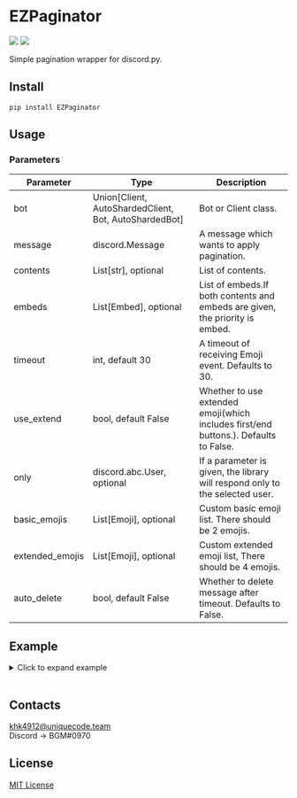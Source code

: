 # EZPaginator

![](https://img.shields.io/badge/python-%3E%3D%203.6-blue) ![](https://img.shields.io/badge/discord.py-%3E%3D1.0.0-blue)

Simple pagination wrapper for discord.py.

## Install

```
pip install EZPaginator
```

## Usage

### Parameters

| Parameter       | Type                                                  | Description                                                                          |
| --------------- | ----------------------------------------------------- | ------------------------------------------------------------------------------------ |
| bot             | Union[Client, AutoShardedClient, Bot, AutoShardedBot] | Bot or Client class.                                                                 |
| message         | discord.Message                                       | A message which wants to apply pagination.                                           |
| contents        | List[str], optional                                   | List of contents.                                                                    |
| embeds          | List[Embed], optional                                 | List of embeds.If both contents and embeds are given, the priority is embed.         |
| timeout         | int, default 30                                       | A timeout of receiving Emoji event. Defaults to 30.                                  |
| use_extend      | bool, default False                                   | Whether to use extended emoji(which includes first/end buttons.). Defaults to False. |
| only            | discord.abc.User, optional                            | If a parameter is given, the library will respond only to the selected user.         |
| basic_emojis    | List[Emoji], optional                                 | Custom basic emoji list. There should be 2 emojis.                                   |
| extended_emojis | List[Emoji], optional                                 | Custom extended emoji list, There should be 4 emojis.                                |
| auto_delete     | bool, default False                                   | Whether to delete message after timeout. Defaults to False.                          |

## Example

<details><summary>Click to expand example</summary>
<p>

[Full example code](/Example/example.py)

### Basic text pagination

```py
@bot.command(name="text")
async def text_pagination(ctx: Context):
    """ Basic text pagination """

    msg = await ctx.send("Test1")
    contents = ["Test1", "Test2", "Test3"]

    page = Paginator(bot=bot, message=msg, contents=contents)
    await page.start()

```

![Basic text](https://i.imgur.com/eHND0WA.gif)

### Text pagination with extended emojis

```py
@bot.command(name="text2")
async def text_pagination_with_extend(ctx: Context):
    """ Text pagination with extended emoji """

    msg = await ctx.send("Test1")
    contents = ["Test1", "Test2", "Test3"]

    page = Paginator(bot=bot, message=msg, contents=contents, use_extend=True)
    await page.start()
```

![Extended text](https://i.imgur.com/20yOaf3.gif)

### Basic embed pagination

```py
@bot.command(name="embed")
async def embed_pagination(ctx: Context):
    """ Basic Embed pagination """

    embed1 = discord.Embed(title="Test1", description="Page1")
    embed2 = discord.Embed(title="Test2", description="Page2")
    embed3 = discord.Embed(title="Test3", description="Page3")
    embeds = [embed1, embed2, embed3]

    msg = await ctx.send(embed=embed1)

    page = Paginator(bot=bot, message=msg, embeds=embeds)
    await page.start()
```

![Basic embed](https://i.imgur.com/LGqm6Jl.gif)

### Embed pagination with extended emojis

```py
@bot.command(name="embed2")
async def embed_pagination_with_extend(ctx: Context):
    """ Embed pagination with extended emoji """

    embed1 = discord.Embed(title="Test1", description="Page1")
    embed2 = discord.Embed(title="Test2", description="Page2")
    embed3 = discord.Embed(title="Test3", description="Page3")
    embeds = [embed1, embed2, embed3]

    msg = await ctx.send(embed=embed1)

    page = Paginator(bot=bot, message=msg, embeds=embeds, use_extend=True)
    await page.start()
```

![Extended Embed](https://i.imgur.com/Py74Ybl.gif)

</p>
</details>
<br>

## Contacts

khk4912@uniquecode.team  
Discord -> BGM#0970

## License

[MIT License](https://github.com/khk4912/EZPaginator/blob/master/LICENSE)
